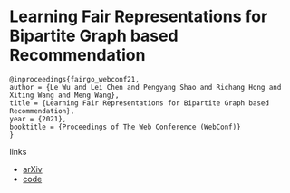 # Learning Fair Representations for Bipartite Graph based Recommendation

```
@inproceedings{fairgo_webconf21,
author = {Le Wu and Lei Chen and Pengyang Shao and Richang Hong and Xiting Wang and Meng Wang},
title = {Learning Fair Representations for Bipartite Graph based Recommendation},
year = {2021},
booktitle = {Proceedings of The Web Conference (WebConf)}
}
```

links
- [arXiv](https://arxiv.org/abs/2102.09140)
- [code](https://github.com/newlei/FairGo)
